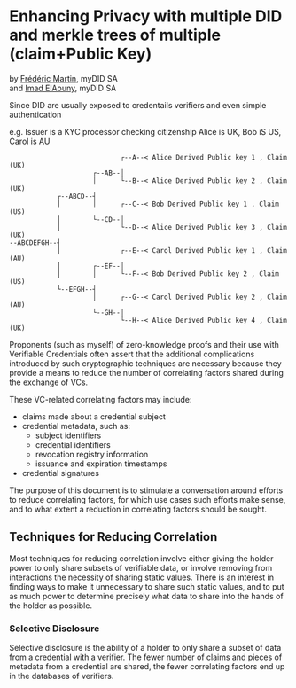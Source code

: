 # Enhancing Privacy with multiple DID and merkle trees of multiple (claim+Public Key) 

by  [Frédéric Martin](mailto:frederic.martin@mydid.com), myDID SA  
and [Imad ElAouny](mailto:imad.elaouny@mydid.com), myDID SA


Since DID are usually exposed to credentails verifiers and even simple authentication

e.g. Issuer is a KYC processor checking citizenship 
Alice is UK, Bob iS US, Carol is AU
```
                            ┌--A--< Alice Derived Public key 1 , Claim (UK)
                     ┌--AB--│     
                     │      └--B--< Alice Derived Public key 2 , Claim (UK)
            ┌--ABCD--┤  
            │        │      ┌--C--< Bob Derived Public key 1 , Claim (US)
            │        └--CD--│     
            │               └--D--< Alice Derived Public key 3 , Claim (UK)
--ABCDEFGH--┤  
            │               ┌--E--< Carol Derived Public key 1 , Claim (AU)
            │        ┌--EF--│     
            │        │      └--F--< Bob Derived Public key 2 , Claim (US)
            └--EFGH--┤  
                     │      ┌--G--< Carol Derived Public key 2 , Claim (AU)
                     └--GH--│     
                            └--H--< Alice Derived Public key 4 , Claim (UK)
```
  
Proponents (such as myself) of zero-knowledge proofs and their use with
Verifiable Credentials often assert that the additional complications introduced
by such cryptographic techniques are necessary because they provide a means to
reduce the number of correlating factors shared during the exchange of VCs.

These VC-related correlating factors may include:
- claims made about a credential subject
- credential metadata, such as: 
  - subject identifiers
  - credential identifiers
  - revocation registry information
  - issuance and expiration timestamps
- credential signatures

The purpose of this document is to stimulate a conversation around efforts to
reduce correlating factors, for which use cases such efforts make sense, and to
what extent a reduction in correlating factors should be sought.

## Techniques for Reducing Correlation
Most techniques for reducing correlation involve either giving the holder power
to only share subsets of verifiable data, or involve removing from interactions
the necessity of sharing static values. There is an interest in finding ways to
make it unnecessary to share such static values, and to put as much power to
determine precisely what data to share into the hands of the holder as possible.

### Selective Disclosure
Selective disclosure is the ability of a holder to only share a subset of data
from a credential with a verifier. The fewer number of claims and pieces of
metadata from a credential are shared, the fewer correlating factors end up in
the databases of verifiers.
